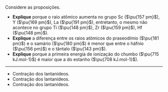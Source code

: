 Considere as proposições.

- **Explique** porque o raio atômico aumenta no grupo Sc ($\pu{157 pm}$), Y ($\pu{169 pm}$), La ($\pu{191 pm}$), entretanto, o mesmo não acontece no grupo Ti ($\pu{148 pm}$), Zr ($\pu{159 pm}$), Hf ($\pu{148 pm}$).
- **Explique** a diferença entre os raios atômicos do praseodímio ($\pu{181 pm}$) e o samário ($\pu{180 pm}$) é menor que entre o háfnio ($\pu{156 pm}$)  e o tântalo ($\pu{143 pm}$).
- **Explique** porque a primeira energia de ionização do chumbo ($\pu{715 kJ.mol-1}$) é maior que a do estanho ($\pu{708 kJ.mol-1}$).

---

- Contração dos lantanídeos.
- Contração dos lantanídeos.
- Contração dos lantanídeos.

